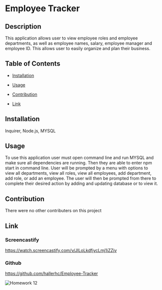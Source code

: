 # Employee Tracker

## Description
This application allows user to view employee roles and employee departments, as well as employee names, salary, employee manager and employee ID. This allows user to easily organize and plan their business. 

## Table of Contents
* [Installation](#installation)

* [Usage](#usage)

* [Contribution](#contribution)

* [Link](#link)

## Installation
Inquirer, Node.js, MYSQL

## Usage 
To use this application user must open command line and run MYSQL and make sure all dependencies are running. Then they are able to enter npm start in command line. User will be prompted by a menu with options to view all departments, view all roles, view all employees, add department, add role, or add an employee. The user will then be prompted from there to complete their desired action by adding and updating database or to view it. 

## Contribution
There were no other contributers on this project

## Link
### Screencastify 

https://watch.screencastify.com/v/JILoLkdfjycLmj1iZZjv
### Github 
https://github.com/hallerhc/Employee-Tracker

![Homework 12](https://user-images.githubusercontent.com/100663920/176823480-b668342f-3448-495c-8527-fd8053a11ed1.png)
